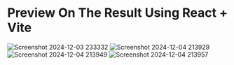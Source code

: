 # Preview On The Result Using React + Vite

![Screenshot 2024-12-03 233332](https://github.com/user-attachments/assets/9b99e0d4-1708-47af-b789-413588e164a5)
![Screenshot 2024-12-04 213929](https://github.com/user-attachments/assets/06e8bde5-28d0-4715-8da4-10cc6349f2b5)
![Screenshot 2024-12-04 213949](https://github.com/user-attachments/assets/99d64262-bf40-45bd-b76c-c687e1239be6)
![Screenshot 2024-12-04 213957](https://github.com/user-attachments/assets/1d45f55f-85db-425a-b457-490d256ea02a)

